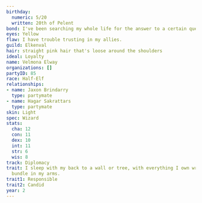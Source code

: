 ```yaml
---
birthday:
  numeric: 5/20
  written: 20th of Pelent
bond: I've been searching my whole life for the answer to a certain question.
eyes: Yellow
flaw: I have trouble trusting in my allies.
guild: Elkenval
hair: straight pink hair that's loose around the shoulders
ideal: Loyalty
name: Velmona Elway
organizations: []
partyID: 85
race: Half-Elf
relationships:
- name: Jaxon Brindarry
  type: partymate
- name: Hagar Sakrattars
  type: partymate
skin: Light
spec: Wizard
stats:
  cha: 12
  con: 11
  dex: 10
  int: 11
  str: 6
  wis: 8
track: Diplomacy
trait: I sleep with my back to a wall or tree, with everything I own wrapped in a
  bundle in my arms.
trait1: Responsible
trait2: Candid
year: 2
---
```

